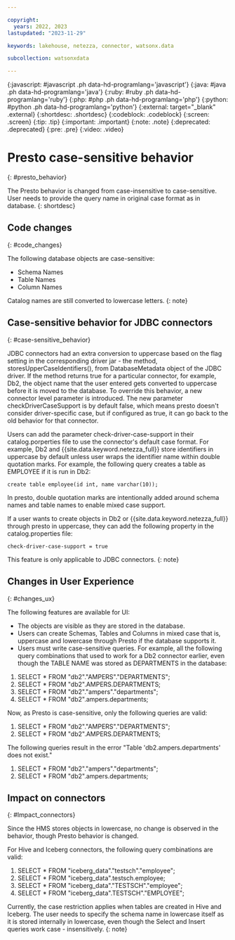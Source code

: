 ```yaml
---

copyright:
  years: 2022, 2023
lastupdated: "2023-11-29"

keywords: lakehouse, netezza, connector, watsonx.data

subcollection: watsonxdata

---
```


{:javascript: #javascript .ph data-hd-programlang='javascript'}
{:java: #java .ph data-hd-programlang='java'}
{:ruby: #ruby .ph data-hd-programlang='ruby'}
{:php: #php .ph data-hd-programlang='php'}
{:python: #python .ph data-hd-programlang='python'}
{:external: target="_blank" .external}
{:shortdesc: .shortdesc}
{:codeblock: .codeblock}
{:screen: .screen}
{:tip: .tip}
{:important: .important}
{:note: .note}
{:deprecated: .deprecated}
{:pre: .pre}
{:video: .video}

# Presto case-sensitive behavior
{: #presto_behavior}

The Presto behavior is changed from case-insensitive to case-sensitive. User needs to provide the query name in original case format as in database.
{: shortdesc}

## Code changes
{: #code_changes}

The following database objects are case-sensitive:
* Schema Names
* Table Names
* Column Names

Catalog names are still converted to lowercase letters.
{: note}

## Case-sensitive behavior for JDBC connectors
{: #case-sensitive_behavior}

JDBC connectors had an extra conversion to uppercase based on the flag setting in the corresponding driver jar - the method, storesUpperCaseIdentifiers(), from DatabaseMetadata object of the JDBC driver. If the method returns true for a particular connector, for example, Db2, the object name that the user entered gets converted to uppercase before it is moved to the database. To override this behavior, a new connector level parameter is introduced. The new parameter checkDriverCaseSupport is by default false, which means presto doesn't consider driver-specific case, but if configured as true, it can go back to the old behavior for that connector.

Users can add the parameter check-driver-case-support in their catalog.porperties file to use the connector's default case format. For example, Db2 and {{site.data.keyword.netezza_full}} store identifiers in uppercase by default unless user wraps the identifier name within double quotation marks. For example, the following query creates a table as EMPLOYEE if it is run in Db2:

   `create table employee(id int, name varchar(10));`

In presto, double quotation marks are intentionally added around schema names and table names to enable mixed case support.

If a user wants to create objects in Db2 or {{site.data.keyword.netezza_full}} through presto in uppercase, they can add the following property in the catalog.properties file:

   `check-driver-case-support = true`

This feature is only applicable to JDBC connectors.
{: note}

## Changes in User Experience
{: #changes_ux}

The following features are available for UI:

* The objects are visible as they are stored in the database.
* Users can create Schemas, Tables and Columns in mixed case that is, uppercase and lowercase through Presto if the database supports it.
* Users must write case-sensitive queries. For example, all the following query combinations that used to work for a Db2 connector earlier, even though the TABLE NAME was stored as DEPARTMENTS in the database:
1. SELECT * FROM "db2"."AMPERS"."DEPARTMENTS";
2. SELECT * FROM "db2".AMPERS.DEPARTMENTS;
3. SELECT * FROM "db2"."ampers"."departments";
4. SELECT * FROM "db2".ampers.departments;

Now, as Presto is case-sensitive, only the following queries are valid:
1. SELECT * FROM "db2"."AMPERS"."DEPARTMENTS";
2. SELECT * FROM "db2".AMPERS.DEPARTMENTS;

The following queries result in the error "Table 'db2.ampers.departments' does not exist."
1. SELECT * FROM "db2"."ampers"."departments";
2. SELECT * FROM "db2".ampers.departments;

## Impact on connectors
{: #Impact_connectors}

Since the HMS stores objects in lowercase, no change is observed in the behavior, though Presto behavior is changed.

For Hive and Iceberg connectors, the following query combinations are valid:
1. SELECT * FROM "iceberg_data"."testsch"."employee";
2. SELECT * FROM "iceberg_data".testsch.employee;
3. SELECT * FROM "iceberg_data"."TESTSCH"."employee";
4. SELECT * FROM "iceberg_data".TESTSCH"."EMPLOYEE";

Currently, the case restriction applies when tables are created in Hive and Iceberg. The user needs to specify the schema name in lowercase itself as it is stored internally in lowercase, even though the Select and Insert queries work case - insensitively.
{: note}
